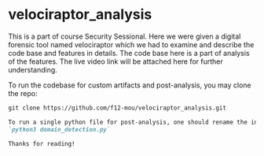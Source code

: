 # velociraptor_analysis
This is a part of course Security Sessional. Here we were given a digital forensic tool named velociraptor which we had to examine and describe the code base and features in details. The code base here is a part of analysis of the features. The live video link will be attached here for further understanding. 


To run the codebase for custom artifacts and post-analysis, you may clone the repo:
```markdown
git clone https://github.com/f12-mou/velociraptor_analysis.git

To run a single python file for post-analysis, one should rename the input file as input.csv and then run the following command:
`python3 domain_detection.py`

Thanks for reading!

